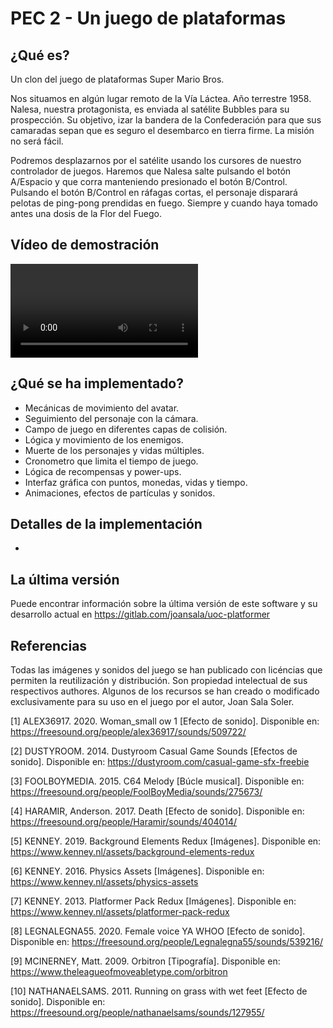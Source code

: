 PEC 2 - Un juego de plataformas
===============================

¿Qué es?
--------

Un clon del juego de plataformas Super Mario Bros.

Nos situamos en algún lugar remoto de la Vía Láctea. Año terrestre 1958. Nalesa,
nuestra protagonista, es enviada al satélite Bubbles para su prospección. Su
objetivo, izar la bandera de la Confederación para que sus camaradas sepan que
es seguro el desembarco en tierra firme. La misión no será fácil.

Podremos desplazarnos por el satélite usando los cursores de nuestro controlador
de juegos. Haremos que Nalesa salte pulsando el botón A/Espacio y que corra
manteniendo presionado el botón B/Control. Pulsando el botón B/Control en
ráfagas cortas, el personaje disparará pelotas de ping-pong prendidas en fuego.
Siempre y cuando haya tomado antes una dosis de la Flor del Fuego.

Vídeo de demostración
---------------------

![Demo](Resources/demo.webm)

¿Qué se ha implementado?
------------------------

* Mecánicas de movimiento del avatar.
* Seguimiento del personaje con la cámara.
* Campo de juego en diferentes capas de colisión.
* Lógica y movimiento de los enemigos.
* Muerte de los personajes y vidas múltiples.
* Cronometro que limita el tiempo de juego.
* Lógica de recompensas y power-ups.
* Interfaz gráfica con puntos, monedas, vidas y tiempo.
* Animaciones, efectos de partículas y sonidos.

Detalles de la implementación
-----------------------------

-

La última versión
-----------------

Puede encontrar información sobre la última versión de este software y su
desarrollo actual en https://gitlab.com/joansala/uoc-platformer

Referencias
-----------

Todas las imágenes y sonidos del juego se han publicado con licéncias que
permiten la reutilización y distribución. Son propiedad intelectual de sus
respectivos authores. Algunos de los recursos se han creado o modificado
exclusivamente para su uso en el juego por el autor, Joan Sala Soler.

[1]  ALEX36917. 2020. Woman_small ow 1 [Efecto de sonido].
     Disponible en: https://freesound.org/people/alex36917/sounds/509722/

[2]  DUSTYROOM. 2014. Dustyroom Casual Game Sounds [Efectos de sonido].
     Disponible en: https://dustyroom.com/casual-game-sfx-freebie

[3]  FOOLBOYMEDIA. 2015. C64 Melody [Búcle musical]. Disponible en:
     https://freesound.org/people/FoolBoyMedia/sounds/275673/

[4]  HARAMIR, Anderson. 2017. Death [Efecto de sonido]. Disponible en:
     https://freesound.org/people/Haramir/sounds/404014/

[5]  KENNEY. 2019. Background Elements Redux [Imágenes]. Disponible en:
     https://www.kenney.nl/assets/background-elements-redux

[6]  KENNEY. 2016. Physics Assets [Imágenes]. Disponible en:
     https://www.kenney.nl/assets/physics-assets

[7]  KENNEY. 2013. Platformer Pack Redux [Imágenes]. Disponible en:
     https://www.kenney.nl/assets/platformer-pack-redux

[8]  LEGNALEGNA55. 2020. Female voice YA WHOO [Efecto de sonido].
     Disponible en: https://freesound.org/people/Legnalegna55/sounds/539216/

[9]  MCINERNEY, Matt. 2009. Orbitron [Tipografía]. Disponible en:
     https://www.theleagueofmoveabletype.com/orbitron

[10] NATHANAELSAMS. 2011. Running on grass with wet feet [Efecto de sonido].
     Disponible en: https://freesound.org/people/nathanaelsams/sounds/127955/
